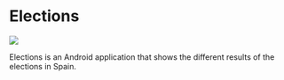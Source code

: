 # Elections

<a href='https://travis-ci.org/Narsuf/Elections/builds'>
    <img src='https://travis-ci.org/Narsuf/Elections.svg?branch=master'>
</a>

Elections is an Android application that shows the different results of the elections in Spain.
